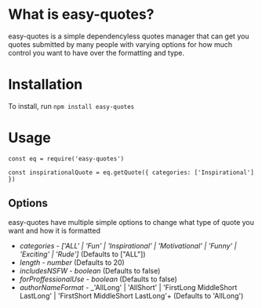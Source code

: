 # What is easy-quotes?

easy-quotes is a simple dependencyless quotes manager that can get you quotes submitted by many people with varying options for how much control you want to have over the formatting and type.

# Installation

To install, run `npm install easy-quotes`

# Usage 

```
const eq = require('easy-quotes')

const inspirationalQuote = eq.getQuote({ categories: ['Inspirational'] })
```

## Options

easy-quotes have multiple simple options to change what type of quote you want and how it is formatted

* *categories* - _['ALL' | 'Fun' | 'Inspirational' | 'Motivational' | 'Funny' | 'Exciting' | 'Rude']_ (Defaults to ["ALL"])
* *length* - _number_ (Defaults to 20)
* *includesNSFW* - _boolean_ (Defaults to false)
* *forProffessionalUse* - _boolean_ (Defaults to false)
* *authorNameFormat* - _'AllLong' | 'AllShort' | 'FirstLong MiddleShort LastLong' | 'FirstShort MiddleShort LastLong'+ (Defaults to 'AllLong')

